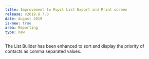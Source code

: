 ```yaml
---
title: Improvement to Pupil List Export and Print screen
release: v2019.8.7.3
date: August 2019
is-new: true
area: Reporting
type: new
---
```


The List Builder has been enhanced to sort and display the priority of contacts as comma separated values.